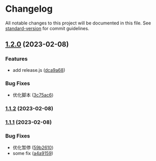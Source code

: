 # Changelog

All notable changes to this project will be documented in this file. See [standard-version](https://github.com/conventional-changelog/standard-version) for commit guidelines.

## [1.2.0](https://gitea.jnsec.in/dongyg/auto_intranet/compare/v1.1.2...v1.2.0) (2023-02-08)


### Features

* add release.js ([dca9a68](https://gitea.jnsec.in/dongyg/auto_intranet/commit/dca9a685899b0adb5250c905e4d7c0a90b2bd5d4))


### Bug Fixes

* 优化脚本 ([3c75ac6](https://gitea.jnsec.in/dongyg/auto_intranet/commit/3c75ac63b2211ddc078ec290c1df592545d67608))

### [1.1.2](https://gitea.jnsec.in/dongyg/auto_intranet/compare/v1.1.1...v1.1.2) (2023-02-08)

### [1.1.1](https://gitea.jnsec.in/dongyg/auto_intranet/compare/v1.1.0...v1.1.1) (2023-02-08)


### Bug Fixes

* 优化暂停 ([59b2610](https://gitea.jnsec.in/dongyg/auto_intranet/commit/59b2610d5f7055c5ae23dff45d598ce64f8803ff))
* some fix ([a4a9159](https://gitea.jnsec.in/dongyg/auto_intranet/commit/a4a915921986a9ea23bb1998a1e55ef8f9843d9d))
